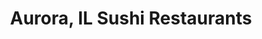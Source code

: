 ---
layout: city
title: Aurora, IL Sushi Restaurants
permalink: /illinois/aurora/
stateAbbr: IL
stateName: Illinois
cityName: Aurora

---